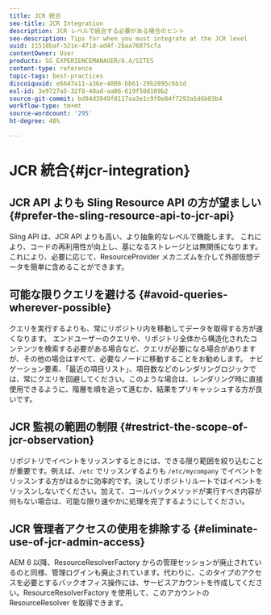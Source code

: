 ```yaml
---
title: JCR 統合
seo-title: JCR Integration
description: JCR レベルで統合する必要がある場合のヒント
seo-description: Tips for when you must integrate at the JCR level
uuid: 11518baf-521e-471d-ad4f-2baa76075cfa
contentOwner: User
products: SG_EXPERIENCEMANAGER/6.4/SITES
content-type: reference
topic-tags: best-practices
discoiquuid: e6647a11-a36e-4808-bb61-29b2895c6b1d
exl-id: 3e9727a5-32f8-40ad-aa06-619f50d109b2
source-git-commit: bd94d3949f0117aa3e1c9f0e84f7293a5d6b03b4
workflow-type: tm+mt
source-wordcount: '295'
ht-degree: 48%

---
```


# JCR 統合{#jcr-integration}

## JCR API よりも Sling Resource API の方が望ましい {#prefer-the-sling-resource-api-to-jcr-api}

Sling API は、JCR API よりも高い、より抽象的なレベルで機能します。 これにより、コードの再利用性が向上し、基になるストレージとは無関係になります。 これにより、必要に応じて、ResourceProvider メカニズムを介して外部仮想データを簡単に含めることができます。

## 可能な限りクエリを避ける {#avoid-queries-wherever-possible}

クエリを実行するよりも、常にリポジトリ内を移動してデータを取得する方が速くなります。 エンドユーザーのクエリや、リポジトリ全体から構造化されたコンテンツを検索する必要がある場合など、クエリが必要になる場合がありますが、その他の場合はすべて、必要なノードに移動することをお勧めします。 ナビゲーション要素、「最近の項目リスト」、項目数などのレンダリングロジックでは、常にクエリを回避してください。このような場合は、レンダリング時に直接使用できるように、階層を順を追って進むか、結果をプリキャッシュする方が良いです。

## JCR 監視の範囲の制限 {#restrict-the-scope-of-jcr-observation}

リポジトリでイベントをリッスンするときには、できる限り範囲を絞り込むことが重要です。例えば、`/etc` でリッスンするよりも `/etc/mycompany` でイベントをリッスンする方がはるかに効率的です。決してリポジトリルートではイベントをリッスンしないでください。加えて、コールバックメソッドが実行すべき内容が何もない場合は、可能な限り速やかに処理を完了するようにしてください。

## JCR 管理者アクセスの使用を排除する {#eliminate-use-of-jcr-admin-access}

AEM 6 以降、ResourceResolverFactory からの管理セッションが廃止されているのと同様、管理ログインも廃止されています。代わりに、このタイプのアクセスを必要とするバックオフィス操作には、サービスアカウントを作成してください。ResourceResolverFactory を使用して、このアカウントの ResourceResolver を取得できます。
